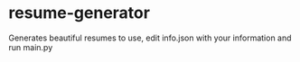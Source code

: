 # resume-generator
 
Generates beautiful resumes
to use, edit info.json with your information and run main.py
